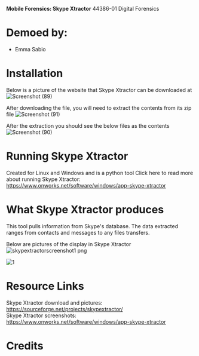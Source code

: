 **Mobile Forensics: Skype Xtractor**
44386-01 Digital Forensics
# Demoed by:
* Emma Sabio 
# Installation 
Below is a picture of the website that Skype Xtractor can be downloaded at
![Screenshot (89)](https://user-images.githubusercontent.com/69916815/140991001-8d550de0-b0bb-4850-b8ec-6cb23a89bdcc.png)

After downloading the file, you will need to extract the contents from its zip file
![Screenshot (91)](https://user-images.githubusercontent.com/69916815/140991158-ee646535-3c76-4bb5-a33f-4e2305c94231.png)

After the extraction you should see the below files as the contents 
![Screenshot (90)](https://user-images.githubusercontent.com/69916815/140991088-aa32e724-1435-420a-9636-18d14b924168.png)

# Running Skype Xtractor 
Created for Linux and Windows and is a python tool Click here to read more about running Skype Xtractor: https://www.onworks.net/software/windows/app-skype-xtractor 

# What Skype Xtractor produces 
This tool pulls information from Skype's database. The data extracted ranges from contacts and messages to any files transfers. 

Below are pictures of the display in Skype Xtractor 
![skypextractorscreenshot1 png](https://user-images.githubusercontent.com/69916815/141030113-cf50e913-9b4c-4ea2-bd04-241cf9efab47.png)

![1](https://user-images.githubusercontent.com/69916815/141030134-301465a5-95ca-418d-a05c-fccf890ac82b.png)




# Resource Links
Skype Xtractor download and pictures: https://sourceforge.net/projects/skypextractor/  
Skype Xtractor screenshots: https://www.onworks.net/software/windows/app-skype-xtractor
# Credits

